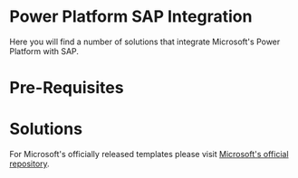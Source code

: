 # Power Platform SAP Integration

Here you will find a number of solutions that integrate Microsoft's Power Platform with SAP.

# Pre-Requisites

# Solutions

For Microsoft's officially released templates please visit [Microsoft's official repository](https://github.com/microsoft/Templates-for-Power-Platform).
